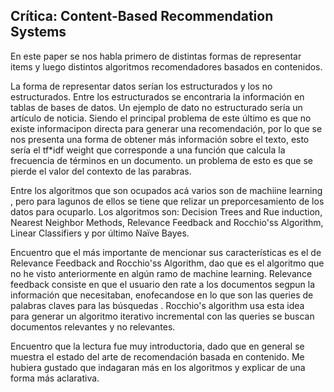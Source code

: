 ## Crítica: Content-Based Recommendation Systems 

En este paper se nos habla primero de distintas formas de representar items y luego distintos 
algoritmos recomendadores basados en contenidos.

La forma de representar datos serían los estructurados y los no estructurados. 
Entre los estructurados se encontraria la información en tablas de bases de datos.
Un ejemplo de dato no estructurado sería un artículo de noticia. Siendo el principal problema de este último 
es que no existe informacipon directa para generar una recomendación, por lo que se nos presenta una forma de obtener más 
información sobre el texto, esto sería el tf*idf weight que corresponde a una función que calcula la frecuencia de 
términos en un documento. un problema de esto es que se pierde el valor del contexto de las parabras.

Entre los algoritmos que son ocupados acá varios son de machiine learning , pero para lagunos de ellos se tiene que relizar 
un preporcesamiento de los datos para ocuparlo. Los algoritmos son: Decision Trees and Rue induction, Nearest Neighbor Methods, 
Relevance Feedback and Rocchio'ss Algorithm, Linear Classifiers y por último Naïve Bayes.

Encuentro que el más importante de mencionar sus características es el de Relevance Feedback and Rocchio'ss Algorithm, dao que es 
el algoritmo que no he visto anteriormente en algún ramo de machine learning.  Relevance feedback consiste en que el usuario den rate a los documentos
segpun la información que necesitaban, enofecandose en lo que son las queries de palabras claves para las búsquedas . 
Rocchio's algorithm usa esta idea para generar un algoritmo iterativo incremental con las queries se buscan documentos relevantes y no relevantes.

Encuentro que la lectura fue muy introductoria, dado que en general se muestra el estado del arte de recomendación 
basada en contenido. Me hubiera gustado que indagaran más en los algoritmos y explicar de una forma más aclarativa.
